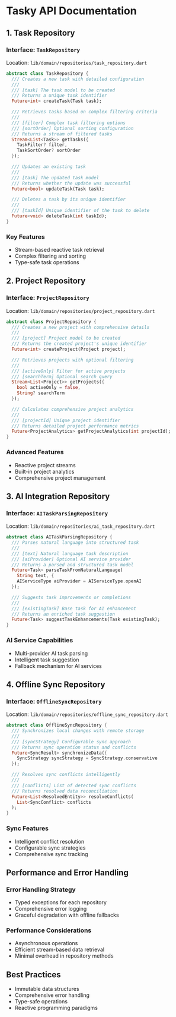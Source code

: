 # Tasky API Documentation

## 1. Task Repository

### Interface: `TaskRepository`
Location: `lib/domain/repositories/task_repository.dart`

```dart
abstract class TaskRepository {
  /// Creates a new task with detailed configuration
  /// 
  /// [task] The task model to be created
  /// Returns a unique task identifier
  Future<int> createTask(Task task);

  /// Retrieves tasks based on complex filtering criteria
  /// 
  /// [filter] Complex task filtering options
  /// [sortOrder] Optional sorting configuration
  /// Returns a stream of filtered tasks
  Stream<List<Task>> getTasks({
    TaskFilter? filter, 
    TaskSortOrder? sortOrder
  });

  /// Updates an existing task
  /// 
  /// [task] The updated task model
  /// Returns whether the update was successful
  Future<bool> updateTask(Task task);

  /// Deletes a task by its unique identifier
  /// 
  /// [taskId] Unique identifier of the task to delete
  Future<void> deleteTask(int taskId);
}
```

### Key Features
- Stream-based reactive task retrieval
- Complex filtering and sorting
- Type-safe task operations

## 2. Project Repository

### Interface: `ProjectRepository`
Location: `lib/domain/repositories/project_repository.dart`

```dart
abstract class ProjectRepository {
  /// Creates a new project with comprehensive details
  /// 
  /// [project] Project model to be created
  /// Returns the created project's unique identifier
  Future<int> createProject(Project project);

  /// Retrieves projects with optional filtering
  /// 
  /// [activeOnly] Filter for active projects
  /// [searchTerm] Optional search query
  Stream<List<Project>> getProjects({
    bool activeOnly = false, 
    String? searchTerm
  });

  /// Calculates comprehensive project analytics
  /// 
  /// [projectId] Unique project identifier
  /// Returns detailed project performance metrics
  Future<ProjectAnalytics> getProjectAnalytics(int projectId);
}
```

### Advanced Features
- Reactive project streams
- Built-in project analytics
- Comprehensive project management

## 3. AI Integration Repository

### Interface: `AITaskParsingRepository`
Location: `lib/domain/repositories/ai_task_repository.dart`

```dart
abstract class AITaskParsingRepository {
  /// Parses natural language into structured task
  /// 
  /// [text] Natural language task description
  /// [aiProvider] Optional AI service provider
  /// Returns a parsed and structured task model
  Future<Task> parseTaskFromNaturalLanguage(
    String text, {
    AIServiceType aiProvider = AIServiceType.openAI
  });

  /// Suggests task improvements or completions
  /// 
  /// [existingTask] Base task for AI enhancement
  /// Returns an enriched task suggestion
  Future<Task> suggestTaskEnhancements(Task existingTask);
}
```

### AI Service Capabilities
- Multi-provider AI task parsing
- Intelligent task suggestion
- Fallback mechanism for AI services

## 4. Offline Sync Repository

### Interface: `OfflineSyncRepository`
Location: `lib/domain/repositories/offline_sync_repository.dart`

```dart
abstract class OfflineSyncRepository {
  /// Synchronizes local changes with remote storage
  /// 
  /// [syncStrategy] Configurable sync approach
  /// Returns sync operation status and conflicts
  Future<SyncResult> synchronizeData({
    SyncStrategy syncStrategy = SyncStrategy.conservative
  });

  /// Resolves sync conflicts intelligently
  /// 
  /// [conflicts] List of detected sync conflicts
  /// Returns resolved data reconciliation
  Future<List<ResolvedEntity>> resolveConflicts(
    List<SyncConflict> conflicts
  );
}
```

### Sync Features
- Intelligent conflict resolution
- Configurable sync strategies
- Comprehensive sync tracking

## Performance and Error Handling

### Error Handling Strategy
- Typed exceptions for each repository
- Comprehensive error logging
- Graceful degradation with offline fallbacks

### Performance Considerations
- Asynchronous operations
- Efficient stream-based data retrieval
- Minimal overhead in repository methods

## Best Practices
- Immutable data structures
- Comprehensive error handling
- Type-safe operations
- Reactive programming paradigms